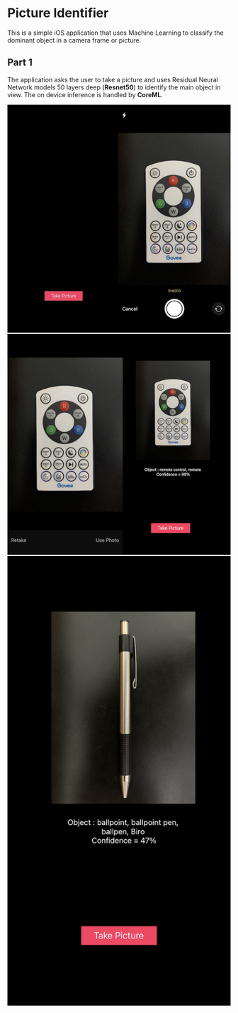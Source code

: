 # Picture Identifier
This is a simple iOS application that uses Machine Learning to classify the dominant object in a camera frame or picture. 

## Part 1
The application asks the user to take a picture and uses Residual Neural Network models 50 layers deep (**Resnet50**) to identify the main object in view. 
The on device inference is handled by **CoreML**. 

![image 1](img1.png)
![image 2](img2.png)
![image 3](img4.PNG)

